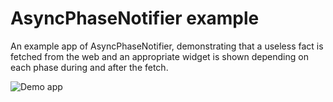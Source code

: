 # AsyncPhaseNotifier example

An example app of AsyncPhaseNotifier, demonstrating that a useless fact is fetched
from the web and an appropriate widget is shown depending on each phase during and
after the fetch.

![Demo app](https://user-images.githubusercontent.com/20254485/203484015-9e99844e-f124-42c1-b600-e94105ba12e0.jpg)
